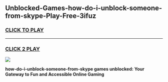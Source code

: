 
## Unblocked-Games-how-do-i-unblock-someone-from-skype-Play-Free-3ifuz
<h3>
<a href="https://premium76.site?title=how-do-i-unblock-someone-from-skype&ref=20M">CLICK TO PLAY</a></h3>
<hr>

<h3>
<a href="https://premium76.site?title=how-do-i-unblock-someone-from-skype&ref=20M">CLICK 2 PLAY</a>
  
</h3>

<a href="https://premium76.site?title=how-do-i-unblock-someone-from-skype&ref=19M"><img src="https://clearcache.store/games.png"></a>


**how-do-i-unblock-someone-from-skype games unblocked: Your Gateway to Fun and Accessible Online Gaming**
